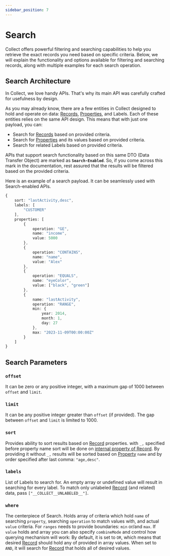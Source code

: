 ```yaml
---
sidebar_position: 7
---
```

# Search

Collect offers powerful filtering and searching capabilities to help you retrieve the exact records you need based on specific criteria. Below, we will explain the functionality and options available for filtering and searching records, along with multiple examples for each search operation.

## Search Architecture

In Collect, we love handy APIs. That's why its main API was carefully crafted for usefulness by design.

As you may already know, there are a few entities in Collect designed to hold and operate on data: [Records](/advanced/records), [Properties](/advanced/properties), and Labels. Each of these entities relies on the same API design. This means that with just one payload, you can:

- Search for [Records](/advanced/records) based on provided criteria. 
- Search for [Properties](/advanced/properties) and its values based on provided criteria. 
- Search for related Labels based on provided criteria.

APIs that support search functionality based on this same DTO (Data Transfer Object) are marked as __`Search-Enabled`__. 
So, if you come across this mark in the documentation, rest assured that the results will be filtered based on the provided criteria.

Here is an example of a search payload. It can be seamlessly used with Search-enabled APIs.
```typescript
{
    sort: "lastActivity,desc",
    labels: [
        "CUSTOMER"
    ],
    properties: [
        {
            operation: "GE",
            name: "income",
            value: 5000
        },
        {
            operation: "CONTAINS",
            name: "name",
            value: "Alex"
        },
        {
            operation: "EQUALS",
            name: "eyeColor",
            value: ["black", "green"]
        },
        {
            name: "lastActivity",
            operation: "RANGE",
            min: {
                year: 2014,
                month: 1,
                day: 27
            },
            max: "2023-11-09T00:00:00Z"
        }
    ]
}
```

## Search Parameters

### `offset`
It can be zero or any positive integer, with a maximum gap of 1000 between `offset` and `limit`.
### `limit`
It can be any positive integer greater than `offset` (if provided). The gap between `offset` and `limit` is limited to 1000.
### `sort`
Provides ability to sort results based on [Record](/advanced/records) properties. with `_,` specified before property name sort will be done on [internal property of Record](/advanced/records).
By providing it without `_,` results will be sorted based on [Property](/advanced/properties) `name` and by order specified after last comma: `"age,desc"`.
### `labels`
List of Labels to search for. An empty array or undefined value will result in searching for every label. To match only unlabeled [Record](/advanced/records) (and related) data, pass `["__COLLECT__UNLABELED__"]`.
### `where`
The centerpiece of Search. Holds array of criteria which hold `name` of searching `property`, searching `operation` to match values with, and actual `value` criteria. For `ranges` needs to provide boundaries: `min` or/and `max`. 
If `value` holds and array you can also specify `combineMode` and control how querying mechanism will work: By default, it is set to `OR`, which means that desired [Record](/advanced/records) should hold any of provided in array values. When set to `AND`, it will search for [Record](/advanced/records) that holds all of desired values.

